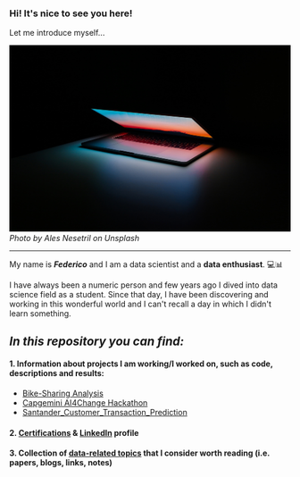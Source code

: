 ### Hi! It's nice to see you here!

Let me introduce myself...

![Cover](https://github.com/FedericoRaimondi/me/blob/master/ales-nesetril-734016-unsplash.jpg)
_Photo by Ales Nesetril on Unsplash_

---

My name is **_Federico_** and I am a data scientist and a **data enthusiast**. 💻📊

I have always been a numeric person and few years ago I dived into data science field as a student. Since that day, I have been discovering and working in this wonderful world and I can't recall a day in which I didn't learn something.

## *In this repository you can find:*

#### 1. Information about projects I am working/I worked on, such as code, descriptions and results:
- [Bike-Sharing Analysis](https://github.com/FedericoRaimondi/me/tree/master/Bike_Sharing_Analysis)
- [Capgemini AI4Change Hackathon](https://github.com/FedericoRaimondi/me/tree/master/Capgemini_AI4Change_Hackathon)
- [Santander_Customer_Transaction_Prediction](https://github.com/FedericoRaimondi/me/tree/master/Santander_Customer_Transaction_Prediction)

#### 2. [Certifications](https://github.com/FedericoRaimondi/me/tree/master/Resume%20%26%20Certifications) & [LinkedIn](https://www.linkedin.com/in/federico-raimondi-cominesi/) profile

#### 3. Collection of [data-related topics](https://github.com/FedericoRaimondi/me/tree/master/Data_Stuff) that I consider worth reading (i.e. papers, blogs, links, notes)

